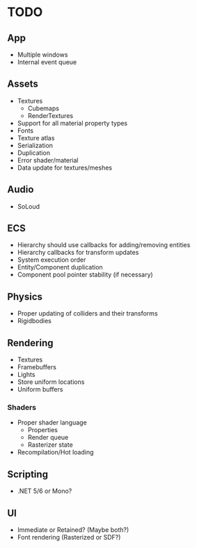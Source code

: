 # TODO

## App
- Multiple windows
- Internal event queue

## Assets
- Textures
    - Cubemaps
    - RenderTextures
- Support for all material property types
- Fonts
- Texture atlas
- Serialization
- Duplication
- Error shader/material
- Data update for textures/meshes

## Audio
- SoLoud

## ECS
- Hierarchy should use callbacks for adding/removing entities
- Hierarchy callbacks for transform updates
- System execution order
- Entity/Component duplication
- Component pool pointer stability (if necessary)

## Physics
- Proper updating of colliders and their transforms
- Rigidbodies

## Rendering
- Textures
- Framebuffers
- Lights
- Store uniform locations
- Uniform buffers

### Shaders
- Proper shader language
    - Properties
	- Render queue
	- Rasterizer state
- Recompilation/Hot loading

## Scripting
- .NET 5/6 or Mono?

## UI
- Immediate or Retained? (Maybe both?)
- Font rendering (Rasterized or SDF?)

